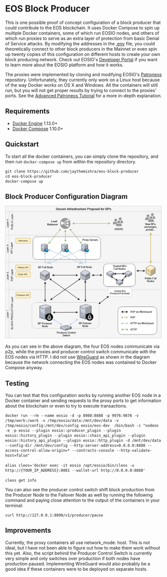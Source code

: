 # EOS Block Producer

This is one possible proof of concept configuration of a block producer that could contribute to the EOS blockchain. It uses Docker Compose to spin up multiple Docker containers, some of which run EOSIO nodes, and others of which run proxies to serve as an extra layer of protection from basic Denial of Service attacks. By modifying the addresses in the [.env](.env) file, you could theoretically connect to other block producers in the Mainnet or even spin up twenty copies of this configuration on different hosts to create your own block producing network. Check out EOSIO's [Developer Portal](https://developers.eos.io/) if you want to learn more about the EOSIO platform and how it works.

The proxies were implemented by cloning and modifying EOSIO's [Patroneos](https://github.com/EOSIO/patroneos) repository. Unfortunately, they currently only work on a Linux host because of the way Docker works on OS X and Windows. All the containers will still run, but you will not get proper results by trying to connect to the proxies' ports. See the [Advanced Patroneos Tutorial](/patroneos/TUTORIAL-ADVANCED.md) for a more in-depth explanation.

## Requirements

* [Docker Engine](https://docs.docker.com/install/overview/)  1.13.0+
* [Docker Compose](https://docs.docker.com/compose/install/) 1.10.0+

## Quickstart

To start all the docker containers, you can simply clone the repository, and then run `docker-compose up` from within the repository directory.

```
git clone https://github.com/jaythemishra/eos-block-producer
cd eos-block-producer
docker-compose up
```

## Block Producer Configuration Diagram

![Block Producer Configuration Diagram](block-producer.png "EOS Block Producer Configuration Diagram")

As you can see in the above diagram, the four EOS nodes communicate via p2p, while the proxies and producer control switch communicate with the EOS nodes via HTTP. I did not use [WireGuard](https://www.wireguard.com/) as shown in the diagram because the network connecting the EOS nodes was contained to Docker Compose anyway.

## Testing

You can test that this configuration works by running another EOS node in a Docker container and sending requests to the proxy ports to get information about the blockchain or even to try to execute transactions.

```
docker run --rm --name eosio -d -p 8988:8888 -p 9976:9876 -v /tmp/work:/work -v /tmp/eosio/data:/mnt/dev/data -v /tmp/eosio/config:/mnt/dev/config eosio/eos-dev  /bin/bash -c "nodeos -e -p eosio --plugin eosio::producer_plugin --plugin eosio::history_plugin --plugin eosio::chain_api_plugin --plugin eosio::history_api_plugin --plugin eosio::http_plugin -d /mnt/dev/data --config-dir /mnt/dev/config --http-server-address=0.0.0.0:8888 --access-control-allow-origin=* --contracts-console --http-validate-host=false"

alias cleos='docker exec -it eosio /opt/eosio/bin/cleos -u http://{YOUR_IP_ADDRESS}:8081 --wallet-url http://0.0.0.0:8888'

cleos get info
```

You can also see the producer control switch shift block production from the Producer Node to the Failover Node as well by running the following command and paying close attention to the output of the containers in your terminal:

```
curl http://127.0.0.1:8890/v1/producer/pause
```

## Improvements

Currently, the proxy containers all use network_mode: host. This is not ideal, but I have not been able to figure out how to make them work without this yet. Also, the script behind the Producer Control Switch is currently very simple and only switches over production if both nodes have production paused. Implementing WireGuard would also probably be a good idea if these containers were to be deployed on separate hosts.
